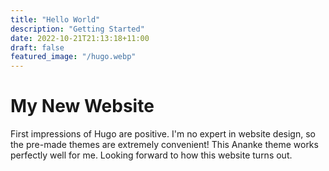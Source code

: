 ```yaml
---
title: "Hello World"
description: "Getting Started"
date: 2022-10-21T21:13:18+11:00
draft: false
featured_image: "/hugo.webp"
---
```


<!--more-->
My New Website
==============
First impressions of Hugo are positive. I'm no expert in website design, so the pre-made themes are extremely convenient! This Ananke theme works perfectly well for me. Looking forward to how this website turns out.
